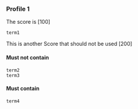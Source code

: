 ### Profile 1

The score is [100]
 
```
term1
```

This is another Score that should not be used [200]

#### Must not contain

```
term2
term3
```

#### Must contain

```
term4
```